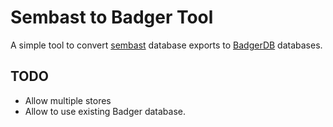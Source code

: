 # Sembast to Badger Tool
A simple tool to convert [sembast](https://pub.dartlang.org/packages/sembast) database exports to [BadgerDB](https://github.com/dgraph-io/badger) databases.
## TODO
* Allow multiple stores
* Allow to use existing Badger database.